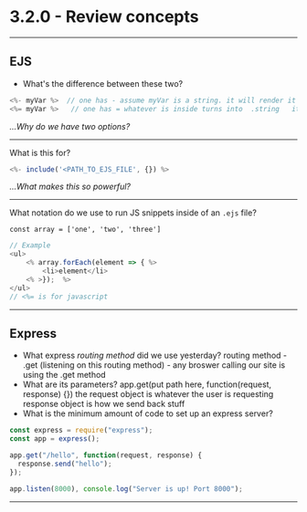 # 3.2.0 - Review concepts

---

## EJS

- What's the difference between these two?

```js
<%- myVar %>  // one has - assume myVar is a string. it will render it as whatever it is - if it's HTML it will render as HTML- you can push in HTML elements
<%= myVar %>   // one has = whatever is inside turns into  .string   it will print out as text  if you're just putting in a string, use the <%=
```

_...Why do we have two options?_

---

What is this for?

```js
<%- include('<PATH_TO_EJS_FILE', {}) %>
```

_...What makes this so powerful?_

---

What notation do we use to run JS snippets inside of an `.ejs` file?

`const array = ['one', 'two', 'three']`

```js
// Example
<ul>
    <% array.forEach(element => { %>
        <li>element</li>
    <% >});  %>
</ul>
// <%= is for javascript
```

---

## Express

- What express _routing method_ did we use yesterday?
  routing method - .get (listening on this routing method) - any broswer calling our site is using the .get method
- What are its parameters?
  app.get(put path here, function(request, response) {})
  the request object is whatever the user is requesting
  response object is how we send back stuff
- What is the minimum amount of code to set up an express server?

```js
const express = require("express");
const app = express();

app.get("/hello", function(request, response) {
  response.send("hello");
});

app.listen(8000), console.log("Server is up! Port 8000");
```

---
